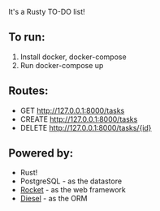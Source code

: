 It's a Rusty TO-DO list!

## To run:
1. Install docker, docker-compose
2. Run docker-compose up

## Routes:
* GET http://127.0.0.1:8000/tasks
* CREATE http://127.0.0.1:8000/tasks
* DELETE http://127.0.0.1:8000/tasks/{id}

## Powered by:
* Rust!
* PostgreSQL - as the datastore
* [Rocket](https://rocket.rs/) - as the web framework
* [Diesel](https://diesel.rs/) - as the ORM
